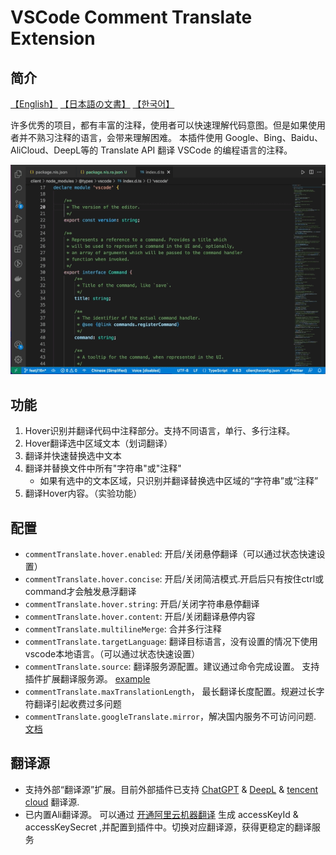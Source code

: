 # VSCode Comment Translate Extension

## 简介

[【English】](./doc/README.md) [【日本語の文書】](./doc/README_JA.md) [【한국어】](./doc/README_KR.md)

许多优秀的项目，都有丰富的注释，使用者可以快速理解代码意图。但是如果使用者并不熟习注释的语言，会带来理解困难。
本插件使用 Google、Bing、Baidu、AliCloud、DeepL等的 Translate API 翻译 VSCode 的编程语言的注释。

![Introduction](./doc/image/Introduction.gif)


## 功能
1. Hover识别并翻译代码中注释部分。支持不同语言，单行、多行注释。
2. Hover翻译选中区域文本（划词翻译）
3. 翻译并快速替换选中文本
4. 翻译并替换文件中所有"字符串"或"注释"
   * 如果有选中的文本区域，只识别并翻译替换选中区域的“字符串”或“注释”
5. 翻译Hover内容。（实验功能）

## 配置
* `commentTranslate.hover.enabled`: 开启/关闭悬停翻译（可以通过状态快速设置）
* `commentTranslate.hover.concise`: 开启/关闭简洁模式.开启后只有按住ctrl或command才会触发悬浮翻译
* `commentTranslate.hover.string`: 开启/关闭字符串悬停翻译
* `commentTranslate.hover.content`: 开启/关闭翻译悬停内容
* `commentTranslate.multilineMerge`: 合并多行注释
* `commentTranslate.targetLanguage`: 翻译目标语言，没有设置的情况下使用vscode本地语言。（可以通过状态快速设置）
* `commentTranslate.source`: 翻译服务源配置。建议通过命令完成设置。 支持插件扩展翻译服务源。 [example](https://github.com/intellism/deepl-translate)
* `commentTranslate.maxTranslationLength`， 最长翻译长度配置。规避过长字符翻译引起收费过多问题
* `commentTranslate.googleTranslate.mirror`，解决国内服务不可访问问题. [文档](https://hcfy.app/blog/2022/09/28/ggg#%E6%96%B9%E6%A1%88-c%E4%BD%BF%E7%94%A8%E9%95%9C%E5%83%8F%E5%9C%B0%E5%9D%80%E6%9C%80%E7%AE%80%E5%8D%95)

## 翻译源
* 支持外部“翻译源”扩展。目前外部插件已支持 [ChatGPT](https://marketplace.visualstudio.com/items?itemName=kitiho.chatgpt-comment-translate) & [DeepL](https://marketplace.visualstudio.com/items?itemName=intellsmi.deepl-translate) & [tencent cloud](https://marketplace.visualstudio.com/items?itemName=Kaiqun.tencent-cloud-translate) 翻译源. 
* 已内置Ali翻译源。 可以通过 [开通阿里云机器翻译](https://www.aliyun.com/product/ai/alimt) 生成 accessKeyId & accessKeySecret ,并配置到插件中。切换对应翻译源，获得更稳定的翻译服务

